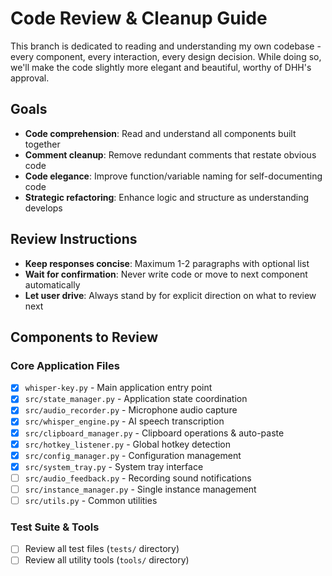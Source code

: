 # Code Review & Cleanup Guide

This branch is dedicated to reading and understanding my own codebase - every component, every interaction, every design decision. While doing so, we'll make the code slightly more elegant and beautiful, worthy of DHH's approval.

## Goals
- **Code comprehension**: Read and understand all components built together
- **Comment cleanup**: Remove redundant comments that restate obvious code
- **Code elegance**: Improve function/variable naming for self-documenting code  
- **Strategic refactoring**: Enhance logic and structure as understanding develops

## Review Instructions
- **Keep responses concise**: Maximum 1-2 paragraphs with optional list
- **Wait for confirmation**: Never write code or move to next component automatically
- **Let user drive**: Always stand by for explicit direction on what to review next

## Components to Review

### Core Application Files
- [x] `whisper-key.py` - Main application entry point
- [x] `src/state_manager.py` - Application state coordination
- [x] `src/audio_recorder.py` - Microphone audio capture
- [x] `src/whisper_engine.py` - AI speech transcription
- [x] `src/clipboard_manager.py` - Clipboard operations & auto-paste
- [x] `src/hotkey_listener.py` - Global hotkey detection
- [x] `src/config_manager.py` - Configuration management
- [x] `src/system_tray.py` - System tray interface
- [ ] `src/audio_feedback.py` - Recording sound notifications
- [ ] `src/instance_manager.py` - Single instance management
- [ ] `src/utils.py` - Common utilities

### Test Suite & Tools
- [ ] Review all test files (`tests/` directory)
- [ ] Review all utility tools (`tools/` directory)